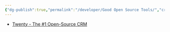 ```yaml
---
{"dg-publish":true,"permalink":"/developer/Good Open Source Tools/","created":"2024-07-18T12:06:25.000-05:00","updated":"2024-07-18T12:06:25.000-05:00"}
---
```


- [Twenty - The #1 Open-Source CRM](https://twenty.com/)
